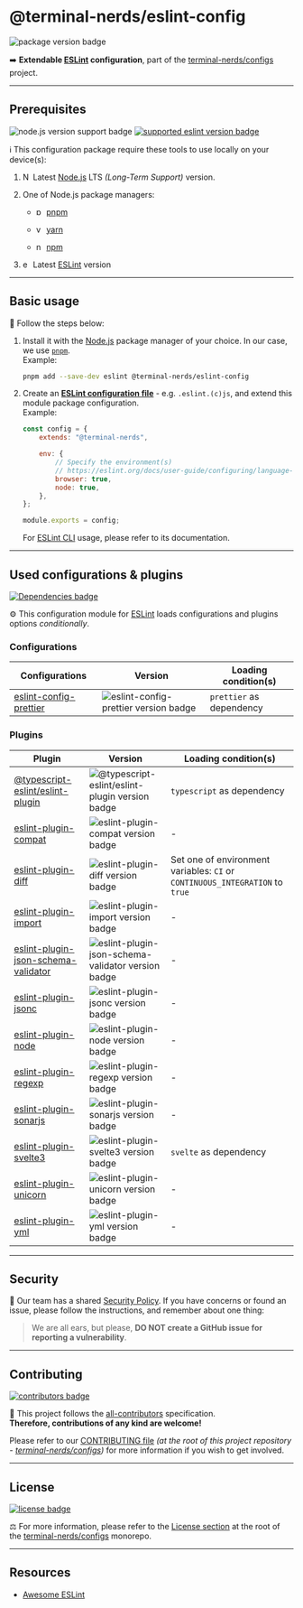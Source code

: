 # @terminal-nerds/eslint-config

![package version badge]

➡️ **Extendable [ESLint] configuration**, part of the [terminal-nerds/configs] project.

[package version badge]: https://img.shields.io/npm/v/@terminal-nerds/eslint-config/latest?style=for-the-badge&logo=npm
[eslint]: https://eslint.org/
[terminal-nerds/configs]: https://github.com/terminal-nerds/configs

---

## Prerequisites

![node.js version support badge]
[![supported eslint version badge]][eslint]

[node.js version support badge]: https://img.shields.io/node/v-lts/@terminal-nerds/eslint-config?style=for-the-badge&logo=nodedotjs
[supported eslint version badge]: https://img.shields.io/github/package-json/dependency-version/terminal-nerds/configs/peer/eslint?filename=packages%2Feslint%2Fpackage.json&logo=eslint&style=for-the-badge

ℹ️ This configuration package require these tools to use locally on your
device(s):

1. <img
      alt="Node.JS logo icon"
      width="14"
      src="https://api.iconify.design/logos/nodejs-icon.svg"
   />
   Latest [Node.js] LTS _(Long-Term Support)_ version.

1. One of Node.js package managers:

    - <img
             alt="pnpm logo icon"
             width="14"
             src="https://api.iconify.design/vscode-icons/file-type-light-pnpm.svg"
          />
      [pnpm]

    - <img
            alt="yarn logo icon"
            width="14"
            src="https://api.iconify.design/logos/yarn.svg"
           />
      [yarn]

    - <img
          alt="npm logo icon"
          width="14"
          src="https://api.iconify.design/logos/npm-icon.svg"
         />
      [npm]

1. <img
         alt="eslint logo icon"
         width="14"
         src="https://api.iconify.design/logos/eslint.svg"
        />
   Latest [ESLint] version

[node.js]: https://nodejs.org/en/
[pnpm]: https://pnpm.io/
[npm]: https://www.npmjs.com/
[yarn]: https://yarnpkg.com/
[node.js version support badge]: https://img.shields.io/node/v-lts/@terminal-nerds/eslint-config?style=for-the-badge&logo=nodedotjs

---

## Basic usage

👣 Follow the steps below:

1. Install it with the [Node.js] package manager of your choice. In our case,
   we use [`pnpm`](pnpm).\
   Example:

    ```sh
    pnpm add --save-dev eslint @terminal-nerds/eslint-config
    ```

    [node.js]: https://nodejs.org/en/
    [`pnpm`]: https://pnpm.io/

1. Create an **[ESLint configuration file]** - e.g. `.eslint.(c)js`, and extend
   this module package configuration.\
   Example:

    ```js
    const config = {
    	extends: "@terminal-nerds",

    	env: {
    		// Specify the environment(s)
    		// https://eslint.org/docs/user-guide/configuring/language-options#specifying-environments
    		browser: true,
    		node: true,
    	},
    };

    module.exports = config;
    ```

    For [ESLint CLI] usage, please refer to its documentation.

    [eslint configuration file]: https://eslint.org/docs/user-guide/configuring/configuration-files#using-configuration-files
    [eslint cli]: https://eslint.org/docs/user-guide/command-line-interface

---

## Used configurations & plugins

[![Dependencies badge]][dependencies url]

⚙️ This configuration module for [ESLint] loads configurations and plugins
options _conditionally_.

[dependencies badge]: https://img.shields.io/librariesio/release/npm/@terminal-nerds/eslint-config?style=for-the-badge
[dependencies url]: https://libraries.io/npm/@terminal-nerds%2eslint-config

### Configurations

| Configurations           | Version                                 | Loading condition(s)     |
| ------------------------ | --------------------------------------- | ------------------------ |
| [eslint-config-prettier] | ![eslint-config-prettier version badge] | `prettier` as dependency |

[eslint-config-prettier]: https://github.com/prettier/eslint-config-prettier
[eslint-config-prettier version badge]: https://img.shields.io/npm/v/eslint-config-prettier?logo=npm&style=flat-square

### Plugins

| Plugin                                | Version                                              | Loading condition(s)                                                         |
| ------------------------------------- | ---------------------------------------------------- | ---------------------------------------------------------------------------- |
| [@typescript-eslint/eslint-plugin]    | ![@typescript-eslint/eslint-plugin version badge]    | `typescript` as dependency                                                   |
| [eslint-plugin-compat]                | ![eslint-plugin-compat version badge]                | -                                                                            |
| [eslint-plugin-diff]                  | ![eslint-plugin-diff version badge]                  | Set one of environment variables: `CI` or `CONTINUOUS_INTEGRATION` to `true` |
| [eslint-plugin-import]                | ![eslint-plugin-import version badge]                | -                                                                            |
| [eslint-plugin-json-schema-validator] | ![eslint-plugin-json-schema-validator version badge] | -                                                                            |
| [eslint-plugin-jsonc]                 | ![eslint-plugin-jsonc version badge]                 | -                                                                            |
| [eslint-plugin-node]                  | ![eslint-plugin-node version badge]                  | -                                                                            |
| [eslint-plugin-regexp]                | ![eslint-plugin-regexp version badge]                | -                                                                            |
| [eslint-plugin-sonarjs]               | ![eslint-plugin-sonarjs version badge]               | -                                                                            |
| [eslint-plugin-svelte3]               | ![eslint-plugin-svelte3 version badge]               | `svelte` as dependency                                                       |
| [eslint-plugin-unicorn]               | ![eslint-plugin-unicorn version badge]               | -                                                                            |
| [eslint-plugin-yml]                   | ![eslint-plugin-yml version badge]                   | -                                                                            |

[@typescript-eslint/eslint-plugin]: https://github.com/typescript-eslint/typescript-eslint
[@typescript-eslint/eslint-plugin version badge]: https://img.shields.io/npm/v/@typescript-eslint/eslint-plugin?logo=npm&style=flat-square
[eslint-plugin-compat]: https://github.com/amilajack/eslint-plugin-compat
[eslint-plugin-compat version badge]: https://img.shields.io/npm/v/eslint-plugin-compat?logo=npm&style=flat-square
[eslint-plugin-diff]: https://github.com/paleite/eslint-plugin-diff
[eslint-plugin-diff version badge]: https://img.shields.io/npm/v/eslint-plugin-diff?logo=npm&style=flat-square
[eslint-plugin-import]: https://github.com/import-js/eslint-plugin-import
[eslint-plugin-import version badge]: https://img.shields.io/npm/v/eslint-plugin-import?logo=npm&style=flat-square
[eslint-plugin-json-schema-validator]: https://github.com/ota-meshi/eslint-plugin-json-schema-validator
[eslint-plugin-json-schema-validator version badge]: https://img.shields.io/npm/v/eslint-plugin-json-schema-validator?logo=npm&style=flat-square
[eslint-plugin-jsonc]: https://github.com/ota-meshi/eslint-plugin-jsonc
[eslint-plugin-jsonc version badge]: https://img.shields.io/npm/v/eslint-plugin-jsonc?logo=npm&style=flat-square
[eslint-plugin-node]: https://github.com/mysticatea/eslint-plugin-node
[eslint-plugin-node version badge]: https://img.shields.io/npm/v/eslint-plugin-node?logo=npm&style=flat-square
[eslint-plugin-regexp]: https://github.com/ota-meshi/eslint-plugin-regexp
[eslint-plugin-regexp version badge]: https://img.shields.io/npm/v/eslint-plugin-regexp?logo=npm&style=flat-square
[eslint-plugin-sonarjs]: https://github.com/SonarSource/eslint-plugin-sonarjs
[eslint-plugin-sonarjs version badge]: https://img.shields.io/npm/v/eslint-plugin-sonarjs?logo=npm&style=flat-square
[eslint-plugin-svelte3]: https://github.com/sveltejs/eslint-plugin-svelte3
[eslint-plugin-svelte3 version badge]: https://img.shields.io/npm/v/eslint-plugin-svelte3?logo=npm&style=flat-square
[eslint-plugin-unicorn]: https://github.com/sindresorhus/eslint-plugin-unicorn
[eslint-plugin-unicorn version badge]: https://img.shields.io/npm/v/eslint-plugin-unicorn?logo=npm&style=flat-square
[eslint-plugin-yml]: https://github.com/ota-meshi/eslint-plugin-yml
[eslint-plugin-yml version badge]: https://img.shields.io/npm/v/eslint-plugin-yml?logo=npm&style=flat-square

---

## Security

🔐 Our team has a shared [Security Policy]. If you have concerns or found an
issue, please follow the instructions, and
remember about one thing:

> We are all ears, but please, **DO NOT create a GitHub issue for reporting a
> vulnerability**.

[security policy]: https://github.com/terminal-nerds/configs/security/policy

---

## Contributing

[![contributors badge]][contributors url]

🤝 This project follows the [all-contributors] specification.\
**Therefore, contributions of any kind are welcome!**

Please refer to our [CONTRIBUTING file]
_(at the root of this project repository - [terminal-nerds/configs])_
for more information if you wish to get involved.

[all-contributors]: https://github.com/all-contributors/all-contributors
[contributing file]: https://github.com/terminal-nerds/configs/blob/main/.github/CONTRIBUTING.md
[contributors badge]: https://img.shields.io/github/contributors/terminal-nerds/configs?style=for-the-badge
[contributors url]: https://github.com/terminal-nerds/configs#contributors

---

## License

[![license badge]][license]

⚖️ For more information, please refer to the [License section] at the root of
the [terminal-nerds/configs] monorepo.

[license badge]: https://img.shields.io/github/license/terminal-nerds/configs?style=for-the-badge
[license]: https://github.com/terminal-nerds/configs/blob/main/LICENSE.md
[license section]: https://github.com/terminal-nerds/configs#License

---

## Resources

-   [Awesome ESLint]

[awesome eslint]: https://github.com/dustinspecker/awesome-eslint
